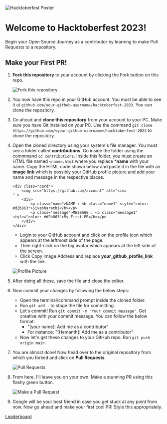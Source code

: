 ![Hacktoberfest Poster](./assets/poster.png)

# Welcome to Hacktoberfest 2023!

Begin your Open Source Journey as a contributor by learning to make Pull Requests to a repository. 

## Make your First PR!

1. **Fork this repository** to your account by clicking the Fork button on this repo.

   ![Fork this repository](./assets/fork.png)

2. You now have this repo in your GitHub account. You must be able to see it at `github.com/your-github-username/hacktoberfest-2023`. You can clone the repository.

3. Go ahead and **clone this repository** from your account to your PC. Make sure you have Git installed on your PC. Use the command `git clone https://github.com/<your-github-username>/hacktoberfest-2023` to clone the repository.

4. Open the cloned directory using your system's file manager. You must see a folder called **contributions**. Go inside the folder using the commmand ```cd contributions```. Inside this folder, you must create an HTML file named ```<name>.html``` where you replace ***name** with your name. Copy the HTML code shown below and paste it in the file with an **image link** which is possibly your GitHub profile picture and add your name and message in the respective places.

   ```
   <div class="card">
       <img src="https://github.com/account" alt="siva
   " >
       <div>
           <p class="name">NAME : <b class="name1" style="color: #d2b863">Sivabharathi</b></p>
           <p class="message">MESSAGE : <b class="message1" style="color: #d2b863">My First PR</b></p>
       </div>
   </div>
   ```

   - Login to your GitHub account and click on the profile icon which appears at the leftmost side of the page.
   - Then right-click on the big avatar which appears at the left side of the screen.
   - Click Copy Image Address and replace **your_github_profile_link** with the link.

   ![Profile Picture](./assets/profile_pic.png)

5. After doing all these, save the file and close the editor.

6. Now commit your changes by following the below steps:

   - Open the terminal/command prompt inside the cloned folder.
   - Run `git add .` to stage the file for committing.
   - Let's commit! Run `git commit -m "Your commit message"`. Get creative with your commit message. You can follow the below format:
     - "[your name]: Add me as a contributor"
     - For instance: "[Hemanth]: Add me as a contributor"
   - Now let's get these changes to your GitHub repo. Run `git push origin main`.

7. You are almost done! Now head over to the original repository from which you forked and click on **Pull Requests**.

   ![Pull Requests](./assets/PR2.png)

8. From here, I'll leave you on your own. Make a stunning PR using this flashy green button.

   ![Make a Pull Request](./assets/PR1.png)

9. Google will be your best friend in case you get stuck at any point from now. Now go ahead and make your first cool PR! Style this appropriately.


[Leaderboard](http://51.20.142.245:8000/)
